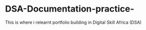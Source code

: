 # DSA-Documentation-practice-
This is where i relearnt portfolio building in Digital Skill Africa (DSA)
